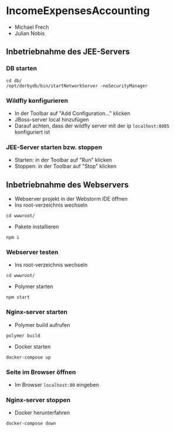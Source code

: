 # IncomeExpensesAccounting

- Michael Frech
- Julian Nobis

## Inbetriebnahme des JEE-Servers

### DB starten

```
cd db/
/opt/derbydb/bin/startNetworkServer -noSecurityManager
```

### Wildfly konfigurieren

- In der Toolbar auf "Add Configuration..." klicken
- JBoss-server local hinzufügen
- Darauf achten, dass der wildfly server mit der ip `localhost:8085` konfiguriert ist

### JEE-Server starten bzw. stoppen

- Starten: in der Toolbar auf "Run" klicken
- Stoppen: in der Toolbar auf "Stop" klicken


## Inbetriebnahme des Webservers

- Webserver projekt in der Webstorm IDE öffnen
- Ins root-verzeichnis wechseln
```
cd wwwroot/
```
- Pakete installieren
```
npm i
```

### Webserver testen

- Ins root-verzeichnis wechseln
```
cd wwwroot/
```
- Polymer starten
```
npm start
```

### Nginx-server starten

- Polymer build aufrufen
```
polymer build
```
- Docker starten

```
docker-compose up
```

### Seite im Browser öffnen

- Im Browser `localhost:80` eingeben

### Nginx-server stoppen

- Docker herunterfahren 

```
docker-compose down
```
